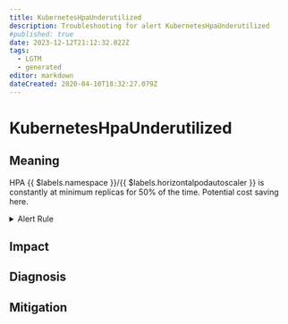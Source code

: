 ```yaml
---
title: KubernetesHpaUnderutilized
description: Troubleshooting for alert KubernetesHpaUnderutilized
#published: true
date: 2023-12-12T21:12:32.022Z
tags: 
  - LGTM
  - generated
editor: markdown
dateCreated: 2020-04-10T18:32:27.079Z
---
```


# KubernetesHpaUnderutilized

## Meaning
[//]: # "Short paragraph that explains what the alert means"
HPA {{ $labels.namespace }}/{{ $labels.horizontalpodautoscaler }} is constantly at minimum replicas for 50% of the time. Potential cost saving here.

<details>
  <summary>Alert Rule</summary>

{{% rule "kubernetes/kubestate-exporter.yml" "KubernetesHpaUnderutilized" %}}

<!-- Rule when generated

```yaml
alert: KubernetesHpaUnderutilized
expr: max(quantile_over_time(0.5, kube_horizontalpodautoscaler_status_desired_replicas[1d]) == kube_horizontalpodautoscaler_spec_min_replicas) by (horizontalpodautoscaler) > 3
for: 0m
labels:
    severity: info
annotations:
    summary: Kubernetes HPA underutilized (instance {{ $labels.instance }})
    description: |-
        HPA {{ $labels.namespace }}/{{ $labels.horizontalpodautoscaler }} is constantly at minimum replicas for 50% of the time. Potential cost saving here.
          VALUE = {{ $value }}
          LABELS = {{ $labels }}
    runbook: https://github.com/srerun/prometheus-alerts/blob/main/content/runbooks/kubestate-exporter/KubernetesHpaUnderutilized.md

```

-->

</details>


## Impact
[//]: # "What could / will happen if the alert is not addressed"



## Diagnosis
[//]: # "Steps to take to identify the cause of the problem"



## Mitigation
[//]: # "The steps necessary to resolve the alert"
